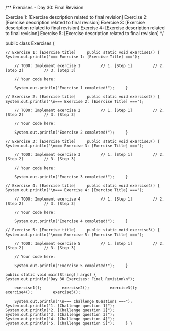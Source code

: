 /** Exercises - Day 30: Final Revision

Exercise 1: [Exercise description related to final revision] Exercise 2: [Exercise description related to final revision] Exercise 3: [Exercise description related to final revision] Exercise 4: [Exercise description related to final revision] Exercise 5: [Exercise description related to final revision]  */

public class Exercises {

    // Exercise 1: [Exercise title]     public static void exercise1() {         System.out.println("=== Exercise 1: [Exercise Title] ===");

        // TODO: Implement exercise 1         // 1. [Step 1]         // 2. [Step 2]         // 3. [Step 3]

        // Your code here:

        System.out.println("Exercise 1 completed!");     }

    // Exercise 2: [Exercise title]     public static void exercise2() {         System.out.println("\n=== Exercise 2: [Exercise Title] ===");

        // TODO: Implement exercise 2         // 1. [Step 1]         // 2. [Step 2]         // 3. [Step 3]

        // Your code here:

        System.out.println("Exercise 2 completed!");     }

    // Exercise 3: [Exercise title]     public static void exercise3() {         System.out.println("\n=== Exercise 3: [Exercise Title] ===");

        // TODO: Implement exercise 3         // 1. [Step 1]         // 2. [Step 2]         // 3. [Step 3]

        // Your code here:

        System.out.println("Exercise 3 completed!");     }

    // Exercise 4: [Exercise title]     public static void exercise4() {         System.out.println("\n=== Exercise 4: [Exercise Title] ===");

        // TODO: Implement exercise 4         // 1. [Step 1]         // 2. [Step 2]         // 3. [Step 3]

        // Your code here:

        System.out.println("Exercise 4 completed!");     }

    // Exercise 5: [Exercise title]     public static void exercise5() {         System.out.println("\n=== Exercise 5: [Exercise Title] ===");

        // TODO: Implement exercise 5         // 1. [Step 1]         // 2. [Step 2]         // 3. [Step 3]

        // Your code here:

        System.out.println("Exercise 5 completed!");     }

    public static void main(String[] args) {         System.out.println("Day 30 Exercises: Final Revision\n");

        exercise1();         exercise2();         exercise3();         exercise4();         exercise5();

        System.out.println("\n=== Challenge Questions ===");         System.out.println("1. [Challenge question 1]");         System.out.println("2. [Challenge question 2]");         System.out.println("3. [Challenge question 3]");         System.out.println("4. [Challenge question 4]");         System.out.println("5. [Challenge question 5]");     } }
